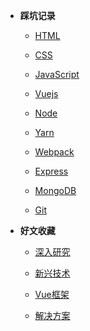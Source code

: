 - **踩坑记录**

  - [HTML](docs/html.md)

  - [CSS](docs/css.md)

  - [JavaScript](docs/javascript.md)

  - [Vuejs](docs/vue.md)

  - [Node](docs/node.md)

  - [Yarn](docs/yarn.md)

  - [Webpack](docs/webpack.md)

  - [Express](docs/express.md)

  - [MongoDB](docs/mongodb.md)

  - [Git](docs/git.md)

- **好文收藏**

  - [深入研究](articles/study.md)

  - [新兴技术](articles/tech.md)

  - [Vue框架](articles/vue.md)

  - [解决方案](articles/solution.md)